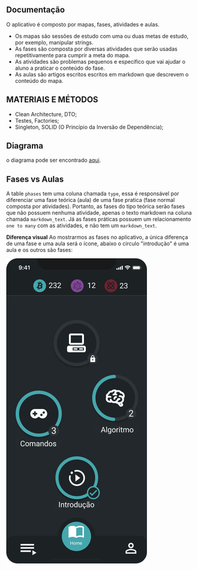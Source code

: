 ## Documentação
O aplicativo é composto por mapas, fases, atividades e aulas. 

- Os mapas são sessões de estudo com uma ou duas metas de estudo, por exemplo, manipular strings. 
- As fases são composta por diversas atividades que serão usadas repetitivamente para cumprir a meta do mapa.
- As atividades são problemas pequenos e especifico que vai ajudar o aluno a praticar o conteúdo do fase.
- As aulas são artigos escritos escritos em markdown que descrevem o conteúdo do mapa.

## MATERIAIS E MÉTODOS
- Clean Architecture, DTO;
- Testes, Factories;
- Singleton, SOLID (O Princípio da Inversão de Dependência);

## Diagrama
o diagrama pode ser encontrado [aqui](https://lucid.app/lucidchart/baa3fd86-d248-40fc-898b-3eaa7da3ac6d/edit?invitationId=inv_4310d971-d43b-46f6-85b5-1221de03e802).

## Fases vs Aulas
A table `phases` tem uma coluna chamada `type`, essa é responsável por diferenciar uma fase teórica (aula) de uma fase pratica (fase normal composta por atividades). Portanto, as fases do tipo teórica serão fases que não possuem nenhuma atividade, apenas o texto markdown na coluna chamada `markdown_text`. Já as fases práticas possuem um relacionamento `one to many` com as atividades, e não tem um `markdown_text`.

**Diferença visual**
Ao mostrarmos as fases no aplicativo, a única diferença de uma fase e uma aula será o ícone, abaixo o circulo "introdução" é uma aula e os outros são fases:

<img align="center" src="./public/home_print.png" />
